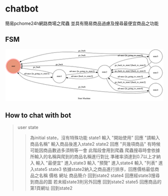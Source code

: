 # chatbot
簡易pchome24h網路商場之爬蟲
並具有簡易商品過慮及搜尋最便宜商品之功能
## FSM
![alt tag](https://github.com/starfor065841/chatbot/blob/master/fsm.png?raw=true)
## How to chat with bot
>user state
>>為initial state，沒有特殊功能
>state1
>>輸入  "開始使用"
>>回應  "請輸入商品名稱"
>>輸入商品後進入state2
>state2
>>回應  "共幾項商品" 有時候可能因商品數過多須稍等一會
>>此階段會用到爬蟲
>>爬蟲搜尋時會依據所輸入的名稱與爬到的商品名稱進行對比
>>準確率須達到0.7以上才納入
>>輸入  "最便宜"  進入state3
>>輸入  "預覽"  進入state4
>>輸入  "列表"  進入state5
>state3
>>依據state2納入之商品進行排序，回應價格最低商品之名稱 價格 網址 商品簡介
>>回到state2
>state4
>>回應經state3搜尋到商品的圖
>>若未經state3則另外回應
>>回到state2
>state5
>>回應商品的第1頁網址
>>回到state2

